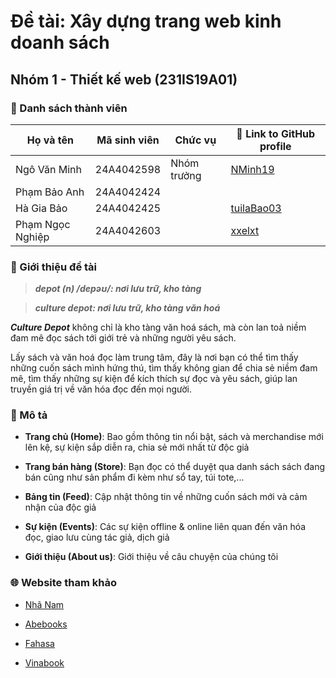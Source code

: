 # Đề tài: Xây dựng trang web kinh doanh sách

## Nhóm 1 - Thiết kế web (231IS19A01)

### 🚀 Danh sách thành viên

| Họ và tên          | Mã sinh viên | Chức vụ        | 🔗 Link to GitHub profile                   |
| ------------------ | ------------ | -------------- | -----------------------------------------   |
| Ngô Văn Minh       | 24A4042598   | Nhóm trưởng    | [NMinh19](https://github.com/NMinh19)       |
| Phạm Bảo Anh       | 24A4042424   |                |                                             |
| Hà Gia Bảo         | 24A4042425   |                | [tuilaBao03](https://github.com/tuilaBao03) |
| Phạm Ngọc Nghiệp   | 24A4042603   |                | [xxelxt](https://github.com/xxelxt)         |

### 📘 Giới thiệu đề tài

> ***depot (n) /depəʊ/: nơi lưu trữ, kho tàng***

> ***culture depot: nơi lưu trữ, kho tàng văn hoá***

***Culture Depot*** không chỉ là kho tàng văn hoá sách, mà còn lan toả niềm đam mê đọc sách tới giới trẻ và những người yêu sách.

Lấy sách và văn hoá đọc làm trung tâm, đây là nơi bạn có thể tìm thấy những cuốn sách mình hứng thú, tìm thấy không gian để chia sẻ niềm đam mê, tìm thấy những sự kiện để kích thích sự đọc và yêu sách, giúp lan truyền giá trị về văn hóa đọc đến mọi người.

### 📖 Mô tả

- **Trang chủ (Home)**: Bao gồm thông tin nổi bật, sách và merchandise mới lên kệ, sự kiện sắp diễn ra, chia sẻ mới nhất từ độc giả

- **Trang bán hàng (Store)**: Bạn đọc có thể duyệt qua danh sách sách đang bán cũng như sản phẩm đi kèm như sổ tay, túi tote,...

- **Bảng tin (Feed)**: Cập nhật thông tin về những cuốn sách mới và cảm nhận của độc giả
  
- **Sự kiện (Events)**: Các sự kiện offline & online liên quan đến văn hóa đọc, giao lưu cùng tác giả, dịch giả

- **Giới thiệu (About us)**: Giới thiệu về câu chuyện của chúng tôi

### 🌐 Website tham khảo

- [Nhã Nam](https://nhanam.vn/)
 
- [Abebooks](https://www.abebooks.com/collections/cm_sp=TopNav-_-Advs-_-Collections)
 
- [Fahasa](https://www.fahasa.com/)
 
- [Vinabook](https://www.vinabook.com/)
